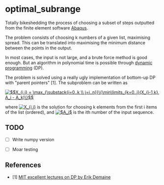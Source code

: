 # optimal_subrange

Totally bikeshedding the process of choosing a subset of 
steps outputted from the finite element software [Abaqus](https://www.3ds.com/products-services/simulia/products/abaqus/abaquscae/).

The problem consists of choosing k numbers of a given list, maximising spread. This can be translated into maximising the minimum distance between the points in the output. 

In most cases, the input is not large, and a brute force method is good enough. But an algorithm in polynomial time is possible through [dynamic programming](https://en.wikipedia.org/wiki/Dynamic_programming) (DP).

The problem is solved using a really ugly implementation of bottom-up DP with "parent pointers" [1]. The subproblem can be written as

<a href="https://www.codecogs.com/eqnedit.php?latex=$$X_{i,j}&space;=&space;\max_{\substack{i=0..k&space;\\&space;j=i..n}}\{\min\limits_{k=0..j}(X_{i-1,k},&space;A_i&space;-&space;A_k)\}$$" target="_blank"><img src="https://latex.codecogs.com/gif.latex?$$X_{i,j}&space;=&space;\max_{\substack{i=0..k&space;\\&space;j=i..n}}\{\min\limits_{k=0..j}(X_{i-1,k},&space;A_i&space;-&space;A_k)\}$$" title="$$X_{i,j} = \max_{\substack{i=0..k \\ j=i..n}}\{\min\limits_{k=0..j}(X_{i-1,k}, A_i - A_k)\}$$" /></a>

where <a href="https://www.codecogs.com/eqnedit.php?latex=X_{i,j}" target="_blank"><img src="https://latex.codecogs.com/gif.latex?X_{i,j}" title="X_{i,j}" /></a> is the solution for choosing k elements from the first i items of the list (ordered), and <a href="https://www.codecogs.com/eqnedit.php?latex=$A_i$" target="_blank"><img src="https://latex.codecogs.com/gif.latex?$A_i$" title="$A_i$" /></a> is the ith number of the input sequence.

## TODO
 - [ ] Write numpy version
 - [ ] Moar testing


## References
 - [1] [MIT excellent lectures on DP by Erik Demaine](https://ocw.mit.edu/courses/electrical-engineering-and-computer-science/6-006-introduction-to-algorithms-fall-2011/lecture-videos/lecture-19-dynamic-programming-i-fibonacci-shortest-paths/)
